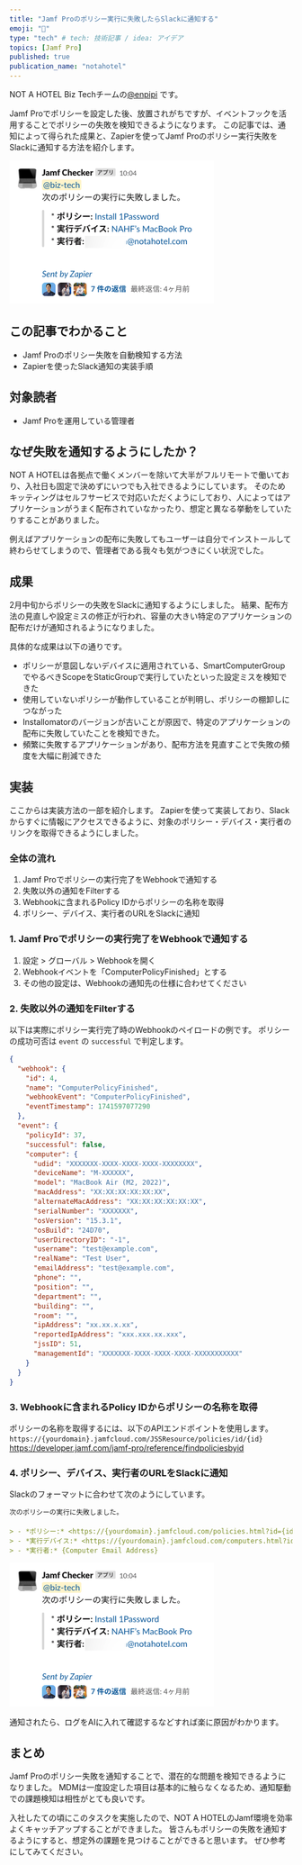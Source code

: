 ```yaml
---
title: "Jamf Proのポリシー実行に失敗したらSlackに通知する"
emoji: "🔔"
type: "tech" # tech: 技術記事 / idea: アイデア
topics: [Jamf Pro]
published: true
publication_name: "notahotel"
---
```



NOT A HOTEL Biz Techチームの[@enpipi](https://x.com/enpipi) です。

Jamf Proでポリシーを設定した後、放置されがちですが、イベントフックを活用することでポリシーの失敗を検知できるようになります。
この記事では、通知によって得られた成果と、Zapierを使ってJamf Proのポリシー実行失敗をSlackに通知する方法を紹介します。

![](/images/jamf-policy-failure-alert/jamf-policy-failure-alert-slack.png)

## この記事でわかること

- Jamf Proのポリシー失敗を自動検知する方法
- Zapierを使ったSlack通知の実装手順

## 対象読者

- Jamf Proを運用している管理者

## なぜ失敗を通知するようにしたか？

NOT A HOTELは各拠点で働くメンバーを除いて大半がフルリモートで働いており、入社日も固定で決めずにいつでも入社できるようにしています。
そのためキッティングはセルフサービスで対応いただくようにしており、人によってはアプリケーションがうまく配布されていなかったり、想定と異なる挙動をしていたりすることがありました。

例えばアプリケーションの配布に失敗してもユーザーは自分でインストールして終わらせてしまうので、管理者である我々も気がつきにくい状況でした。

## 成果

2月中旬からポリシーの失敗をSlackに通知するようにしました。
結果、配布方法の見直しや設定ミスの修正が行われ、容量の大きい特定のアプリケーションの配布だけが通知されるようになりました。

具体的な成果は以下の通りです。

- ポリシーが意図しないデバイスに適用されている、SmartComputerGroupでやるべきScopeをStaticGroupで実行していたといった設定ミスを検知できた
- 使用していないポリシーが動作していることが判明し、ポリシーの棚卸しにつながった
- Installomatorのバージョンが古いことが原因で、特定のアプリケーションの配布に失敗していたことを検知できた。
- 頻繁に失敗するアプリケーションがあり、配布方法を見直すことで失敗の頻度を大幅に削減できた

## 実装

ここからは実装方法の一部を紹介します。
Zapierを使って実装しており、Slackからすぐに情報にアクセスできるように、対象のポリシー・デバイス・実行者のリンクを取得できるようにしました。

### 全体の流れ

1. Jamf Proでポリシーの実行完了をWebhookで通知する
2. 失敗以外の通知をFilterする
3. Webhookに含まれるPolicy IDからポリシーの名称を取得
4. ポリシー、デバイス、実行者のURLをSlackに通知

### 1. Jamf Proでポリシーの実行完了をWebhookで通知する

1. 設定 \> グローバル \> Webhookを開く
2. Webhookイベントを「ComputerPolicyFinished」とする
3. その他の設定は、Webhookの通知先の仕様に合わせてください

### 2. 失敗以外の通知をFilterする

以下は実際にポリシー実行完了時のWebhookのペイロードの例です。
ポリシーの成功可否は `event` の `successful` で判定します。

```json
{
  "webhook": {
    "id": 4,
    "name": "ComputerPolicyFinished",
    "webhookEvent": "ComputerPolicyFinished",
    "eventTimestamp": 1741597077290
  },
  "event": {
    "policyId": 37,
    "successful": false,
    "computer": {
      "udid": "XXXXXXX-XXXX-XXXX-XXXX-XXXXXXXX",
      "deviceName": "M-XXXXXX",
      "model": "MacBook Air (M2, 2022)",
      "macAddress": "XX:XX:XX:XX:XX:XX",
      "alternateMacAddress": "XX:XX:XX:XX:XX:XX",
      "serialNumber": "XXXXXXX",
      "osVersion": "15.3.1",
      "osBuild": "24D70",
      "userDirectoryID": "-1",
      "username": "test@example.com",
      "realName": "Test User",
      "emailAddress": "test@example.com",
      "phone": "",
      "position": "",
      "department": "",
      "building": "",
      "room": "",
      "ipAddress": "xx.xx.x.xx",
      "reportedIpAddress": "xxx.xxx.xx.xxx",
      "jssID": 51,
      "managementId": "XXXXXXX-XXXX-XXXX-XXXX-XXXXXXXXXXX"
    }
  }
}
```

### 3\. Webhookに含まれるPolicy IDからポリシーの名称を取得

ポリシーの名称を取得するには、以下のAPIエンドポイントを使用します。
`https://{yourdomain}.jamfcloud.com/JSSResource/policies/id/{id}`
https://developer.jamf.com/jamf-pro/reference/findpoliciesbyid

### 4. ポリシー、デバイス、実行者のURLをSlackに通知

Slackのフォーマットに合わせて次のようにしています。

```markdown
次のポリシーの実行に失敗しました。

> - *ポリシー:* <https://{yourdomain}.jamfcloud.com/policies.html?id={id}|{Policy Name}>
> - *実行デバイス:* <https://{yourdomain}.jamfcloud.com/computers.html?id={id}|{Computer Device Name}>
> - *実行者:* {Computer Email Address}
```

![](/images/jamf-policy-failure-alert/jamf-policy-failure-alert-slack.png)

通知されたら、ログをAIに入れて確認するなどすれば楽に原因がわかります。

## まとめ

Jamf Proのポリシー失敗を通知することで、潜在的な問題を検知できるようになりました。
MDMは一度設定した項目は基本的に触らなくなるため、通知駆動での課題検知は相性がとても良いです。

入社したての頃にこのタスクを実施したので、NOT A HOTELのJamf環境を効率よくキャッチアップすることができました。
皆さんもポリシーの失敗を通知するようにすると、想定外の課題を見つけることができると思います。
ぜひ参考にしてみてください。
